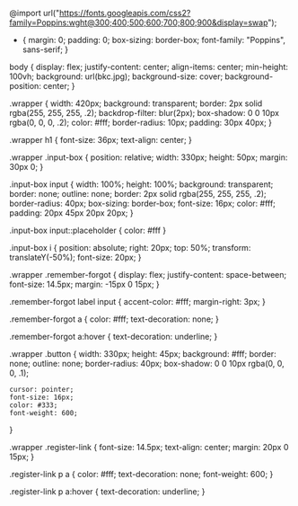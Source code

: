 @import url("https://fonts.googleapis.com/css2?family=Poppins:wght@300;400;500;600;700;800;900&display=swap");

* {
    margin: 0;
    padding: 0;
    box-sizing: border-box;
    font-family: "Poppins", sans-serif;
}

body {
    display: flex;
    justify-content: center;
    align-items: center;
    min-height: 100vh;
    background: url(bkc.jpg);
    background-size: cover;
    background-position: center;
}

.wrapper {
    width: 420px;
    background: transparent;
    border: 2px solid rgba(255, 255, 255, .2);
    backdrop-filter: blur(2px);
    box-shadow: 0 0 10px rgba(0, 0, 0, .2);
    color: #fff;
    border-radius: 10px;
    padding: 30px 40px;
}

.wrapper h1 {
    font-size: 36px;
    text-align: center;
}

.wrapper .input-box {
    position: relative;
    width: 330px;
    height: 50px;
    margin: 30px 0;
}

.input-box input {
    width: 100%;
    height: 100%;
    background: transparent;
    border: none;
    outline: none;
    border: 2px solid rgba(255, 255, 255, .2);
    border-radius: 40px;
    box-sizing: border-box;
    font-size: 16px;
    color: #fff;
    padding: 20px 45px 20px 20px;
}

.input-box input::placeholder {
    color: #fff
}

.input-box i {
    position: absolute;
    right: 20px;
    top: 50%;
    transform: translateY(-50%);
    font-size: 20px;
}

.wrapper .remember-forgot {
    display: flex;
    justify-content: space-between;
    font-size: 14.5px;
    margin: -15px 0 15px;
}

.remember-forgot label input {
    accent-color: #fff;
    margin-right: 3px;
}

.remember-forgot a {
    color: #fff;
    text-decoration: none;
}

.remember-forgot a:hover {
    text-decoration: underline;
}

.wrapper .button {
    width: 330px;
    height: 45px;
    background: #fff;
    border: none;
    outline: none;
    border-radius: 40px;
    box-shadow: 0 0 10px rgba(0, 0, 0, .1);
    
    cursor: pointer;
    font-size: 16px;
    color: #333;
    font-weight: 600;
}

.wrapper .register-link {
    font-size: 14.5px;
    text-align: center;
    margin: 20px 0 15px;
}

.register-link p a {
    color: #fff;
    text-decoration: none;
    font-weight: 600;
}

.register-link p a:hover {
    text-decoration: underline;
}

